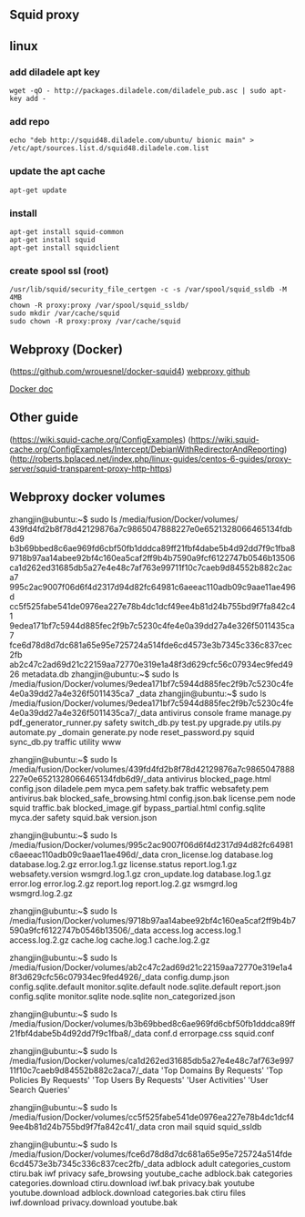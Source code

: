 Squid proxy
----------------

## linux

### add diladele apt key
    wget -qO - http://packages.diladele.com/diladele_pub.asc | sudo apt-key add -

### add repo
    echo "deb http://squid48.diladele.com/ubuntu/ bionic main" > /etc/apt/sources.list.d/squid48.diladele.com.list

### update the apt cache
    apt-get update

### install 
    apt-get install squid-common
    apt-get install squid 
    apt-get install squidclient

### create spool ssl (root)
    /usr/lib/squid/security_file_certgen -c -s /var/spool/squid_ssldb -M 4MB
    chown -R proxy:proxy /var/spool/squid_ssldb/
    sudo mkdir /var/cache/squid
    sudo chown -R proxy:proxy /var/cache/squid

## Webproxy (Docker)


(https://github.com/wrouesnel/docker-squid4)
[webproxy github](https://github.com/diladele/squid-ubuntu)

[Docker doc](https://docs.diladele.com/docker/docker_windows_10/index.html)


## Other guide

(https://wiki.squid-cache.org/ConfigExamples)
(https://wiki.squid-cache.org/ConfigExamples/Intercept/DebianWithRedirectorAndReporting)
(http://roberts.bplaced.net/index.php/linux-guides/centos-6-guides/proxy-server/squid-transparent-proxy-http-https)

## Webproxy docker volumes
zhangjin@ubuntu:~$ sudo ls /media/fusion/Docker/volumes/
439fd4fd2b8f78d42129876a7c9865047888227e0e6521328066465134fdb6d9  b3b69bbed8c6ae969fd6cbf50fb1dddca89ff21fbf4dabe5b4d92dd7f9c1fba8
9718b97aa14abee92bf4c160ea5caf2ff9b4b7590a9fcf6122747b0546b13506  ca1d262ed31685db5a27e4e48c7af763e99711f10c7caeb9d84552b882c2aca7
995c2ac9007f06d6f4d2317d94d82fc64981c6aeeac110adb09c9aae11ae496d  cc5f525fabe541de0976ea227e78b4dc1dcf49ee4b81d24b755bd9f7fa842c41
9edea171bf7c5944d885fec2f9b7c5230c4fe4e0a39dd27a4e326f5011435ca7  fce6d78d8d7dc681a65e95e725724a514fde6cd4573e3b7345c336c837cec2fb
ab2c47c2ad69d21c22159aa72770e319e1a48f3d629cfc56c07934ec9fed4926  metadata.db
zhangjin@ubuntu:~$ sudo ls /media/fusion/Docker/volumes/9edea171bf7c5944d885fec2f9b7c5230c4fe4e0a39dd27a4e326f5011435ca7
_data
zhangjin@ubuntu:~$ sudo ls /media/fusion/Docker/volumes/9edea171bf7c5944d885fec2f9b7c5230c4fe4e0a39dd27a4e326f5011435ca7/_data
antivirus    console  frame        manage.py  pdf_generator_runner.py  safety  switch_db.py  test.py  upgrade.py  utils.py
automate.py  _domain  generate.py  node       reset_password.py        squid   sync_db.py    traffic  utility     www


zhangjin@ubuntu:~$ sudo ls /media/fusion/Docker/volumes/439fd4fd2b8f78d42129876a7c9865047888227e0e6521328066465134fdb6d9/_data
antivirus          blocked_page.html           config.json      diladele.pem  myca.pem  safety.bak  traffic       websafety.pem
antivirus.bak      blocked_safe_browsing.html  config.json.bak  license.pem   node      squid       traffic.bak
blocked_image.gif  bypass_partial.html         config.sqlite    myca.der      safety    squid.bak   version.json

zhangjin@ubuntu:~$ sudo ls /media/fusion/Docker/volumes/995c2ac9007f06d6f4d2317d94d82fc64981c6aeeac110adb09c9aae11ae496d/_data
cron_license.log  database.log       database.log.2.gz  error.log.1.gz  license.status  report.log.1.gz  websafety.version  wsmgrd.log.1.gz
cron_update.log   database.log.1.gz  error.log          error.log.2.gz  report.log      report.log.2.gz  wsmgrd.log         wsmgrd.log.2.gz

zhangjin@ubuntu:~$ sudo ls /media/fusion/Docker/volumes/9718b97aa14abee92bf4c160ea5caf2ff9b4b7590a9fcf6122747b0546b13506/_data
access.log  access.log.1  access.log.2.gz  cache.log  cache.log.1  cache.log.2.gz

zhangjin@ubuntu:~$ sudo ls /media/fusion/Docker/volumes/ab2c47c2ad69d21c22159aa72770e319e1a48f3d629cfc56c07934ec9fed4926/_data
config.dump.json  config.sqlite.default  monitor.sqlite.default  node.sqlite.default   report.json
config.sqlite     monitor.sqlite         node.sqlite             non_categorized.json

zhangjin@ubuntu:~$ sudo ls /media/fusion/Docker/volumes/b3b69bbed8c6ae969fd6cbf50fb1dddca89ff21fbf4dabe5b4d92dd7f9c1fba8/_data
conf.d  errorpage.css  squid.conf

zhangjin@ubuntu:~$ sudo ls /media/fusion/Docker/volumes/ca1d262ed31685db5a27e4e48c7af763e99711f10c7caeb9d84552b882c2aca7/_data
'Top Domains By Requests'  'Top Policies By Requests'  'Top Users By Requests'  'User Activities'  'User Search Queries'

zhangjin@ubuntu:~$ sudo ls /media/fusion/Docker/volumes/cc5f525fabe541de0976ea227e78b4dc1dcf49ee4b81d24b755bd9f7fa842c41/_data
cron  mail  squid  squid_ssldb

zhangjin@ubuntu:~$ sudo ls /media/fusion/Docker/volumes/fce6d78d8d7dc681a65e95e725724a514fde6cd4573e3b7345c336c837cec2fb/_data
adblock           adult           categories_custom    ctiru.bak       iwf           privacy           safe_browsing  youtube_cache
adblock.bak       categories      categories.download  ctiru.download  iwf.bak       privacy.bak       youtube        youtube.download
adblock.download  categories.bak  ctiru                files           iwf.download  privacy.download  youtube.bak

<!--stackedit_data:
eyJoaXN0b3J5IjpbMTU4OTM0MTQwXX0=
-->
